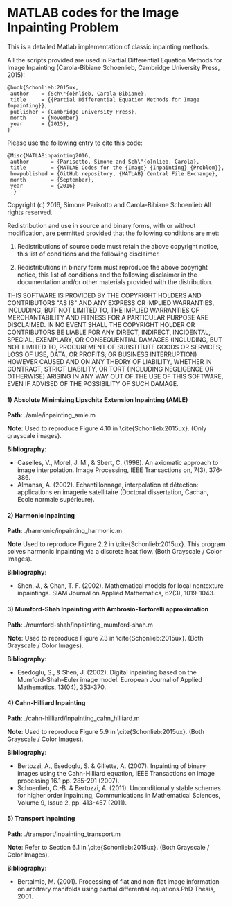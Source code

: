 # MATLAB codes for the Image Inpainting Problem
This is a detailed Matlab implementation of classic inpainting methods.

All the scripts provided are used in Partial Differential Equation Methods for Image Inpainting (Carola-Bibiane Schoenlieb, Cambridge University Press, 2015):

```
@book{Schonlieb:2015ux,
 author    = {Sch\"{o}nlieb, Carola-Bibiane},
 title     = {{Partial Differential Equation Methods for Image Inpainting}},
 publisher = {Cambridge University Press},
 month     = {November}
 year      = {2015},
}
```

Please use the following entry to cite this code:

```
@Misc{MATLABinpainting2016,
 author       = {Parisotto, Simone and Sch\"{o}nlieb, Carola},
 title        = {MATLAB Codes for the {Image} {Inpainting} {Problem}},
 howpublished = {GitHub repository, {MATLAB} Central File Exchange},
 month        = {September},
 year         = {2016}
  }
```

Copyright (c) 2016, Simone Parisotto and Carola-Bibiane Schoenlieb
All rights reserved.

Redistribution and use in source and binary forms, with or without modification, are permitted provided that the following conditions are met:

1. Redistributions of source code must retain the above copyright notice, this list of conditions and the following disclaimer.

2. Redistributions in binary form must reproduce the above copyright notice, this list of conditions and the following disclaimer in the documentation and/or other materials provided with the distribution.

THIS SOFTWARE IS PROVIDED BY THE COPYRIGHT HOLDERS AND CONTRIBUTORS "AS IS" AND ANY EXPRESS OR IMPLIED WARRANTIES, INCLUDING, BUT NOT LIMITED TO, THE IMPLIED WARRANTIES OF MERCHANTABILITY AND FITNESS FOR A PARTICULAR PURPOSE ARE DISCLAIMED. IN NO EVENT SHALL THE COPYRIGHT HOLDER OR CONTRIBUTORS BE LIABLE FOR ANY DIRECT, INDIRECT, INCIDENTAL, SPECIAL, EXEMPLARY, OR CONSEQUENTIAL DAMAGES (INCLUDING, BUT NOT LIMITED TO, PROCUREMENT OF SUBSTITUTE GOODS OR SERVICES; LOSS OF USE, DATA, OR PROFITS; OR BUSINESS INTERRUPTION) HOWEVER CAUSED AND ON ANY THEORY OF LIABILITY, WHETHER IN CONTRACT, STRICT LIABILITY, OR TORT (INCLUDING NEGLIGENCE OR OTHERWISE) ARISING IN ANY WAY OUT OF THE USE OF THIS SOFTWARE, EVEN IF ADVISED OF THE POSSIBILITY OF SUCH DAMAGE.

<h4>1) Absolute Minimizing Lipschitz Extension Inpainting (AMLE)</h4>

**Path**: ./amle/inpainting_amle.m

**Note**: Used to reproduce Figure 4.10 in \cite{Schonlieb:2015ux}. (Only grayscale images).
      
**Bibliography**:
- Caselles, V., Morel, J. M., & Sbert, C. (1998). An axiomatic approach to image interpolation. Image Processing, IEEE Transactions on, 7(3), 376-386.
- Almansa, A. (2002). Echantillonnage, interpolation et détection: applications en imagerie satellitaire (Doctoral dissertation, Cachan, Ecole normale supérieure).

<h4>2) Harmonic Inpainting</h4>

**Path**: ./harmonic/inpainting_harmonic.m

**Note** Used to reproduce Figure 2.2 in \cite{Schonlieb:2015ux}. This program solves harmonic inpainting via a discrete heat flow. (Both Grayscale / Color Images).

**Bibliography**:
- Shen, J., & Chan, T. F. (2002). Mathematical models for local nontexture inpaintings. SIAM Journal on Applied Mathematics, 62(3), 1019-1043.

<h4>3) Mumford-Shah Inpainting with Ambrosio-Tortorelli approximation</h4>

**Path**: ./mumford-shah/inpainting_mumford-shah.m

**Note**: Used to reproduce Figure 7.3 in \cite{Schonlieb:2015ux}.  (Both Grayscale / Color Images).

**Bibliography**: 
- Esedoglu, S., & Shen, J. (2002). Digital inpainting based on the Mumford–Shah–Euler image model. European Journal of Applied Mathematics, 13(04), 353-370.


<h4>4) Cahn-Hilliard Inpainting</h4>

**Path**: ./cahn-hilliard/inpainting_cahn_hilliard.m

**Note**: Used to reproduce Figure 5.9 in \cite{Schonlieb:2015ux}.  (Both Grayscale / Color Images).

**Bibliography**: 
- Bertozzi, A., Esedoglu, S. & Gillette, A. (2007). Inpainting of binary images using the Cahn-Hilliard equation, IEEE Transactions on image processing 16.1 pp. 285-291 (2007).
- Schoenlieb, C.-B. & Bertozzi, A. (2011). Unconditionally stable schemes for higher order inpainting, Communications in Mathematical Sciences, Volume 9, Issue 2, pp. 413-457 (2011).


<h4>5) Transport Inpainting</h4>

**Path**: ./transport/inpainting_transport.m

**Note**: Refer to Section 6.1 in \cite{Schonlieb:2015ux}. (Both Grayscale / Color Images).

**Bibliography**:
- Bertalmio, M. (2001). Processing of flat and non-flat image information on arbitrary manifolds using partial differential equations.PhD Thesis, 2001.
